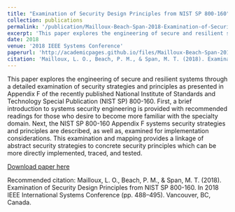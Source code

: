 ```yaml
---
title: "Examination of Security Design Principles from NIST SP 800-160"
collection: publications
permalink: '/publication/Mailloux-Beach-Span-2018-Examination-of-Security-Design-Principles-from-NIST-SP-800-160'
excerpt: 'This paper explores the engineering of secure and resilient systems through a detailed examination of security strategies and principles as presented in Appendix F of the recently published National Institute of Standards and Technology Special Publication (NIST SP) 800-160. First, a brief introduction to systems security engineering is provided with recommended readings for those who desire to become more familiar with the specialty domain. Next, the NIST SP 800-160 Appendix F systems security strategies and principles are described, as well as, examined for implementation considerations. This examination and mapping provides a linkage of abstract security strategies to concrete security principles which can be more directly implemented, traced, and tested.'
date: 2018
venue: '2018 IEEE Systems Conference'
paperurl: 'http://academicpages.github.io/files/Mailloux-Beach-Span-2018-Examination-of-Security-Design-Principles-from-NIST-SP-800-160.pdf'
citation: 'Mailloux, L. O., Beach, P. M., & Span, M. T. (2018). Examination of Security Design Principles from NIST SP 800-160. In 2018 IEEE International Systems Conference (pp. 488–495). Vancouver, BC, Canada.'
---
```

This paper explores the engineering of secure and resilient systems through a detailed examination of security strategies and principles as presented in Appendix F of the recently published National Institute of Standards and Technology Special Publication (NIST SP) 800-160. First, a brief introduction to systems security engineering is provided with recommended readings for those who desire to become more familiar with the specialty domain. Next, the NIST SP 800-160 Appendix F systems security strategies and principles are described, as well as, examined for implementation considerations. This examination and mapping provides a linkage of abstract security strategies to concrete security principles which can be more directly implemented, traced, and tested.

[Download paper here](http://academicpages.github.io/files/Mailloux-Beach-Span-2018-Examination-of-Security-Design-Principles-from-NIST-SP-800-160.pdf)

Recommended citation: Mailloux, L. O., Beach, P. M., & Span, M. T. (2018). Examination of Security Design Principles from NIST SP 800-160. In 2018 IEEE International Systems Conference (pp. 488–495). Vancouver, BC, Canada.